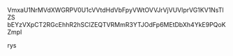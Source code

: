 VmxaU1NrMVdXWGRPV0U1cVVtdHdVbFpyVWtOVVJrVjVUVlprVG1KV1NsTlZS
bEYzVXpCT2RGcEhhR2hSClZEQTVRMmR3YTJOdFp6MEtDbXh4YkE9PQoKZmpl

rys